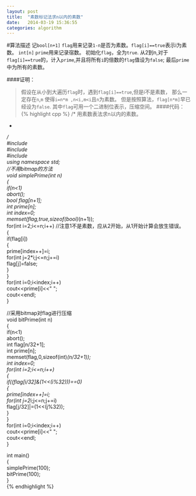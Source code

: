 ```yaml
---
layout: post
title:  "素数标记法求n以内的素数"
date:   2014-03-19 15:36:55
categories: algorithm  
---
```


#算法描述
记`bool[n+1]` `flag`用来记录`1-n`是否为素数。`flag[i]==true`表示i为素数。
`int[n]`  `prime`用来记录宿数。
初始化`flag`，全为`true`.
从2到n,对于`flag[i]==true`的，计入`prime`,并且将所有`i`的倍数的`flag`值设为`false`;
最后`prime`中为所有的素数。

####证明：
>假设在从小到大遍历`flag`时，遇到`flag[i]==true`,但是i不是素数，
>那么一定存在`n`,`m` 使得`i=n*m ,n<i,m<i`且`n`为素数。
>但是按照算法，`flag[n*m]`早已经设为`false`.
>其中`flag`可用一个二进制位表示，压缩空间。
####代码：
{% highlight cpp %}
/* 用素数表法求n以内的素数。 
 *  
 */  
#include <cstring>  
#include <cstdlib>  
#include <iostream>  
using namespace std;  
//不用bitmap的方法  
void simplePrime(int n)  
{  
	if(n<1)  
		abort();  
	bool flag[n+1];  
	int prime[n];  
	int index=0;  
	memset(flag,true,sizeof(bool)*(n+1));  
	for(int i=2;i<=n;i++)             //注意1不是素数，应从2开始，从1开始计算会放生错误。  
	{  
		if(flag[i])  
		{  
			prime[index++]=i;  
			for(int j=2*i;j<=n;j+=i)  
				flag[j]=false;  
		}  
	}  
	for(int i=0;i<index;i++)  
		cout<<prime[i]<<" ";  
	cout<<endl;  
}  

//采用bitmap对flag进行压缩  
void bitPrime(int n)  
{  
	if(n<1)  
		abort();  
	int flag[n/32+1];  
	int prime[n];  
	memset(flag,0,sizeof(int)*(n/32+1));  
	int index=0;  
	for(int i=2;i<=n;i++)  
	{  
		if((flag[i/32]&(1<<(i%32)))==0)  
		{  
			prime[index++]=i;  
			for(int j=2*i;j<=n;j+=i)  
				flag[j/32]|=(1<<(j%32));  
		}  
	}  
	for(int i=0;i<index;i++)  
		cout<<prime[i]<<" ";  
	cout<<endl;  
}  

int main()  
{  
	simplePrime(100);  
	bitPrime(100);  
}  
{% endhighlight %}



